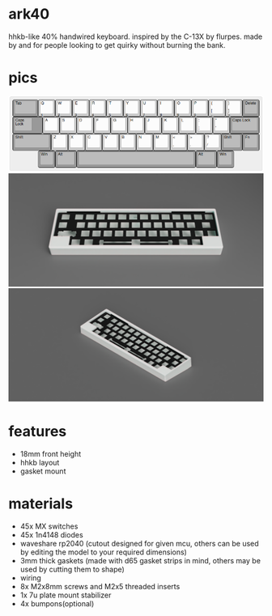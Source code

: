 # ark40
hhkb-like 40% handwired keyboard. inspired by the C-13X by flurpes. made by and for people looking to get quirky without burning the bank.

# pics
![layout](https://github.com/Arko9699/45kb/blob/main/pics/hw_layout.png?raw=true)
![front](https://github.com/Arko9699/45kb/blob/main/pics/front_view.png?raw=true)
![side](https://github.com/Arko9699/45kb/blob/main/pics/side_view.png?raw=true)

# features
* 18mm front height
* hhkb layout
* gasket mount

# materials
* 45x MX switches
* 45x 1n4148 diodes
* waveshare rp2040 (cutout designed for given mcu, others can be used by editing the model to your required dimensions)
* 3mm thick gaskets (made with d65 gasket strips in mind, others may be used by cutting them to shape)
* wiring
* 8x M2x8mm screws and M2x5 threaded inserts
* 1x 7u plate mount stabilizer
* 4x bumpons(optional)
